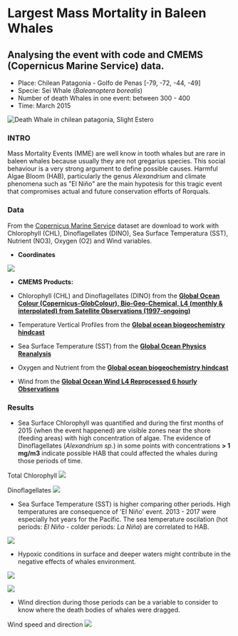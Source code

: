 # Largest Mass Mortality in Baleen Whales

## Analysing the event with code and CMEMS (Copernicus Marine Service) data.

- Place: Chilean Patagonia - Golfo de Penas [-79, -72, -44, -49]
- Specie: Sei Whale (*Baleanoptera borealis*)
- Number of death Whales in one event: between 300 - 400
- Time: March 2015

![Death Whale in chilean patagonia, Slight Estero](images/whale.jpg)

### INTRO 

Mass Mortality Events (MME) are well know in tooth whales but are rare in baleen whales because usually they are not gregarius species. This social behaviour is a very strong argument to define possible causes. Harmful Algae Bloom (HAB), particularly the genus *Alexandrium* and climate phenomena such as "El Niño" are the main hypotesis for this tragic event that compromises actual and future conservation efforts of Rorquals.

### Data

From the [Copernicus Marine Service](https://marine.copernicus.eu/) dataset are download to work with Chlorophyll (CHL), Dinoflagellates (DINO), Sea Surface Temperatura (SST), Nutrient (NO3), Oxygen (O2) and Wind variables.

- **Coordinates**

![](images/penasGulf.png)

- **CMEMS Products:**

- Chlorophyll (CHL) and Dinoflagellates (DINO) from the [**Global Ocean Colour (Copernicus-GlobColour), Bio-Geo-Chemical, L4 (monthly &amp; interpolated) from Satellite Observations (1997-ongoing)**](https://resources.marine.copernicus.eu/product-detail/OCEANCOLOUR_GLO_BGC_L4_MY_009_104/INFORMATION) 

- Temperature Vertical Profiles from the [**Global ocean biogeochemistry hindcast**](https://resources.marine.copernicus.eu/product-detail/GLOBAL_MULTIYEAR_BGC_001_029/INFORMATION) 

- Sea Surface Temperature (SST) from the [**Global Ocean Physics Reanalysis**](https://resources.marine.copernicus.eu/product-detail/GLOBAL_MULTIYEAR_PHY_001_030/INFORMATION)

- Oxygen and Nutrient from the [**Global ocean biogeochemistry hindcast**](https://resources.marine.copernicus.eu/product-detail/GLOBAL_MULTIYEAR_BGC_001_029/INFORMATION)

- Wind from the [**Global Ocean Wind L4 Reprocessed 6 hourly Observations**](https://resources.marine.copernicus.eu/product-detail/WIND_GLO_WIND_L4_REP_OBSERVATIONS_012_006/INFORMATION)


### Results

- Sea Surface Chlorophyll was quantified and during the first months of 2015 (when the event happened) are visible zones near the shore (feeding areas) with high concentration of algae. The evidence of Dinoflagellates (*Alexandrium sp.*) in some points with concentrations **> 1 mg/m3** indicate possible HAB that could affected the whales during those periods of time. 


Total Chlorophyll ![](images/chl-dino/penas_chl_15-3.png)

Dinoflagellates ![](images/chl-dino/dino_15_3.png)


- Sea Surface Temperature (SST) is higher comparing other periods. High temperatures are consequence of 'El Niño' event. 
2013 - 2017 were especially hot years for the Pacific. The sea temperature oscilation (hot periods: *El Niño* - colder periods: *La Niña*) are correlated to HAB.

![](images/temp/sst_penas_16-2.png)


- Hypoxic conditions in surface and deeper waters might contribute in the negative effects of whales environment.

![](images/oxygen-nut/o2_vertical_profile163.png)


![](images/oxygen-nut/hypoxia_assessment_16_3.png)


- Wind direction during those periods can be a variable to consider to know where the death bodies of whales were dragged.


Wind speed and direction ![](images/wind/wind_evolution_penas_march2105-1.png)

